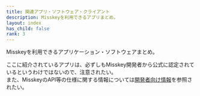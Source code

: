 ```yaml
---
title: 関連アプリ・ソフトウェア・クライアント
description: Misskeyを利用できるアプリまとめ。
layout: index
has_child: false
rank: 3
---
```

Misskeyを利用できるアプリケーション・ソフトウェアまとめ。

ここに紹介されているアプリは、必ずしもMisskey開発者から公式に認定されているというわけではないので、注意されたい。  
また、MisskeyのAPI等の仕様に関する情報については[開発者向け情報](developers)を参照されたい。
